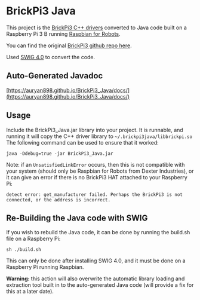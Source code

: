 # BrickPi3 Java

This project is the [BrickPi3 C++ drivers](https://github.com/DexterInd/BrickPi3/tree/master/Software/C) converted
to Java code built on a Raspberry Pi 3 B running [Raspbian for Robots](https://www.dexterindustries.com/raspberry-pi-robot-software/).  

You can find the original [BrickPi3 github repo here](https://github.com/DexterInd/BrickPi3).

Used [SWIG 4.0](http://www.swig.org/) to convert the code.

## Auto-Generated Javadoc

[https://auryan898.github.io/BrickPi3_Java/docs/](https://auryan898.github.io/BrickPi3_Java/docs/)

## Usage

Include the BrickPi3_Java.jar library into your project. It is runnable, 
and running it will copy the C++ driver library to `~/.brickpi3java/libbrickpi.so`
The following command can be used to ensure that it worked:
  
    java -Ddebug=true -jar BrickPi3_Java.jar
  
Note: if an `UnsatisfiedLinkError` occurs, then this is not compatible with your system 
(should only be Raspbian for Robots from Dexter Industries), or it can give an error if 
there is no BrickPi3 HAT attached to your Raspberry Pi: 

    detect error: get_manufacturer failed. Perhaps the BrickPi3 is not connected, or the address is incorrect.

## Re-Building the Java code with SWIG

If you wish to rebuild the Java code, it can be done by running the build.sh file on a Raspberry Pi:

    sh ./build.sh
    
This can only be done after installing SWIG 4.0, and it must be done on a Raspberry Pi running Raspbian.

**Warning:** this action will also overwrite the automatic library loading and extraction tool built in to the auto-generated Java code (will provide a fix for this at a later date).
